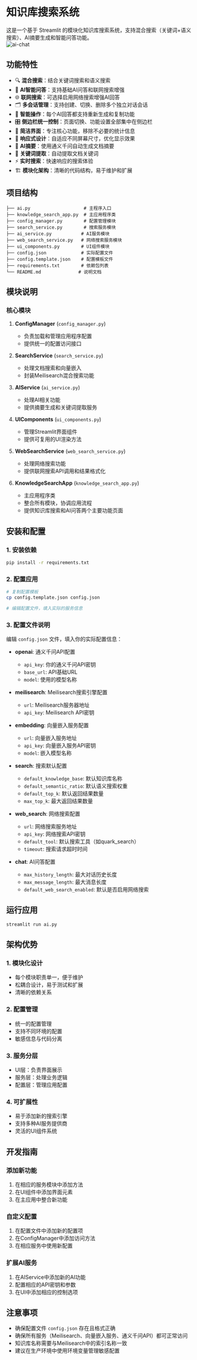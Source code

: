 # 知识库搜索系统

这是一个基于 Streamlit 的模块化知识库搜索系统，支持混合搜索（关键词+语义搜索）、AI摘要生成和智能问答功能。  
![ai-chat](https://github.com/Zpy-ai/Open-Streamui/blob/main/images/ai-chat.png)
## 功能特性

- 🔍 **混合搜索**：结合关键词搜索和语义搜索
- 💬 **AI智能问答**：支持基础AI问答和联网搜索增强
- 🌐 **联网搜索**：可选择启用网络搜索增强AI回答
- 🗂️ **多会话管理**：支持创建、切换、删除多个独立对话会话
- 🔄 **智能操作**：每个AI回答都支持重新生成和复制功能
- 🎛️ **侧边栏统一控制**：页面切换、功能设置全部集中在侧边栏
- 🎨 **简洁界面**：专注核心功能，移除不必要的统计信息
- 📱 **响应式设计**：自适应不同屏幕尺寸，优化显示效果
- 📝 **AI摘要**：使用通义千问自动生成文档摘要
- 🔑 **关键词提取**：自动提取文档关键词
- ⚡ **实时搜索**：快速响应的搜索体验
- 🏗️ **模块化架构**：清晰的代码结构，易于维护和扩展

## 项目结构

```
├── ai.py                    # 主程序入口
├── knowledge_search_app.py  # 主应用程序类
├── config_manager.py        # 配置管理模块
├── search_service.py        # 搜索服务模块
├── ai_service.py           # AI服务模块
├── web_search_service.py   # 网络搜索服务模块
├── ui_components.py        # UI组件模块
├── config.json             # 实际配置文件
├── config.template.json    # 配置模板文件
├── requirements.txt        # 依赖包列表
└── README.md              # 说明文档
```

## 模块说明

### 核心模块

1. **ConfigManager** (`config_manager.py`)
   - 负责加载和管理应用程序配置
   - 提供统一的配置访问接口

2. **SearchService** (`search_service.py`)
   - 处理文档搜索和向量嵌入
   - 封装Meilisearch混合搜索功能

3. **AIService** (`ai_service.py`)
   - 处理AI相关功能
   - 提供摘要生成和关键词提取服务

4. **UIComponents** (`ui_components.py`)
   - 管理Streamlit界面组件
   - 提供可复用的UI渲染方法

5. **WebSearchService** (`web_search_service.py`)
   - 处理网络搜索功能
   - 提供联网搜索API调用和结果格式化

6. **KnowledgeSearchApp** (`knowledge_search_app.py`)
   - 主应用程序类
   - 整合所有模块，协调应用流程
   - 提供知识库搜索和AI问答两个主要功能页面

## 安装和配置

### 1. 安装依赖
```bash
pip install -r requirements.txt
```

### 2. 配置应用
```bash
# 复制配置模板
cp config.template.json config.json

# 编辑配置文件，填入实际的服务信息
```

### 3. 配置文件说明
编辑 `config.json` 文件，填入你的实际配置信息：

- **openai**: 通义千问API配置
  - `api_key`: 你的通义千问API密钥
  - `base_url`: API基础URL
  - `model`: 使用的模型名称

- **meilisearch**: Meilisearch搜索引擎配置
  - `url`: Meilisearch服务器地址
  - `api_key`: Meilisearch API密钥

- **embedding**: 向量嵌入服务配置
  - `url`: 向量嵌入服务地址
  - `api_key`: 向量嵌入服务API密钥
  - `model`: 嵌入模型名称

- **search**: 搜索默认配置
  - `default_knowledge_base`: 默认知识库名称
  - `default_semantic_ratio`: 默认语义搜索权重
  - `default_top_k`: 默认返回结果数量
  - `max_top_k`: 最大返回结果数量

- **web_search**: 网络搜索配置
  - `url`: 网络搜索服务地址
  - `api_key`: 网络搜索API密钥
  - `default_tool`: 默认搜索工具（如quark_search）
  - `timeout`: 搜索请求超时时间

- **chat**: AI问答配置
  - `max_history_length`: 最大对话历史长度
  - `max_message_length`: 最大消息长度
  - `default_web_search_enabled`: 默认是否启用网络搜索

## 运行应用

```bash
streamlit run ai.py
```

## 架构优势

### 1. 模块化设计
- 每个模块职责单一，便于维护
- 松耦合设计，易于测试和扩展
- 清晰的依赖关系

### 2. 配置管理
- 统一的配置管理
- 支持不同环境的配置
- 敏感信息与代码分离

### 3. 服务分层
- UI层：负责界面展示
- 服务层：处理业务逻辑
- 配置层：管理应用配置

### 4. 可扩展性
- 易于添加新的搜索引擎
- 支持多种AI服务提供商
- 灵活的UI组件系统

## 开发指南

### 添加新功能
1. 在相应的服务模块中添加方法
2. 在UI组件中添加界面元素
3. 在主应用中整合新功能

### 自定义配置
1. 在配置文件中添加新的配置项
2. 在ConfigManager中添加访问方法
3. 在相应服务中使用新配置

### 扩展AI服务
1. 在AIService中添加新的AI功能
2. 配置相应的API密钥和参数
3. 在UI中添加相应的控制选项

## 注意事项

- 确保配置文件 `config.json` 存在且格式正确
- 确保所有服务（Meilisearch、向量嵌入服务、通义千问API）都可正常访问
- 知识库名称需要与Meilisearch中的索引名称一致
- 建议在生产环境中使用环境变量管理敏感配置
